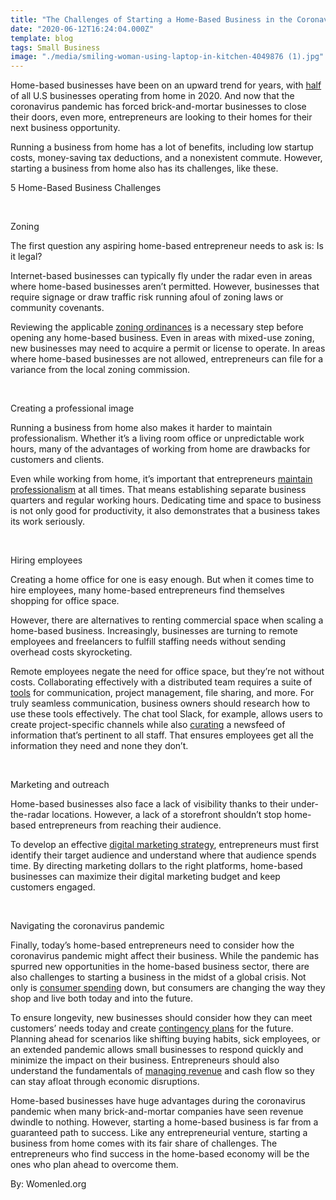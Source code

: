 ```yaml
---
title: "The Challenges of Starting a Home-Based Business in the Coronavirus Economy"
date: "2020-06-12T16:24:04.000Z"
template: blog
tags: Small Business
image: "./media/smiling-woman-using-laptop-in-kitchen-4049876 (1).jpg"
---
```


Home-based businesses have been on an upward trend for years, with [half](https://www.fundera.com/resources/home-based-business-statistics) of all U.S businesses operating from home in 2020. And now that the coronavirus pandemic has forced brick-and-mortar businesses to close their doors, even more, entrepreneurs are looking to their homes for their next business opportunity.

Running a business from home has a lot of benefits, including low startup costs, money-saving tax deductions, and a nonexistent commute. However, starting a business from home also has its challenges, like these.


<title-2>5 Home-Based Business Challenges</title-2>

<Br>

<title-3>Zoning</title-3>

The first question any aspiring home-based entrepreneur needs to ask is: Is it legal?

Internet-based businesses can typically fly under the radar even in areas where home-based businesses aren’t permitted. However, businesses that require signage or draw traffic risk running afoul of zoning laws or community covenants.

Reviewing the applicable [zoning ordinances](https://blogs.findlaw.com/free_enterprise/2017/04/do-zoning-laws-apply-to-a-home-business.html) is a necessary step before opening any home-based business. Even in areas with mixed-use zoning, new businesses may need to acquire a permit or license to operate. In areas where home-based businesses are not allowed, entrepreneurs can file for a variance from the local zoning commission.

<Br>

<title-3>Creating a professional image</title-3>

Running a business from home also makes it harder to maintain professionalism. Whether it’s a living room office or unpredictable work hours, many of the advantages of working from home are drawbacks for customers and clients.

Even while working from home, it’s important that entrepreneurs [maintain professionalism](https://www.workspace.co.uk/community/homework/growth-and-strategy/five-tips-to-keep-your-home-based-business-profess) at all times. That means establishing separate business quarters and regular working hours. Dedicating time and space to business is not only good for productivity, it also demonstrates that a business takes its work seriously.

<Br>

<title-3>Hiring employees</title-3>

Creating a home office for one is easy enough. But when it comes time to hire employees, many home-based entrepreneurs find themselves shopping for office space.

However, there are alternatives to renting commercial space when scaling a home-based business. Increasingly, businesses are turning to remote employees and freelancers to fulfill staffing needs without sending overhead costs skyrocketing.

Remote employees negate the need for office space, but they’re not without costs. Collaborating effectively with a distributed team requires a suite of [tools](https://www.zdnet.com/article/best-online-collaboration-tools-and-apps/) for communication, project management, file sharing, and more. For truly seamless communication, business owners should research how to use these tools effectively. The chat tool Slack, for example, allows users to create project-specific channels while also [curating](https://unitonomy.com/how-to-improve-remote-work-collaboration/) a newsfeed of information that’s pertinent to all staff. That ensures employees get all the information they need and none they don’t.

<Br>

<title-3>Marketing and outreach</title-3>

Home-based businesses also face a lack of visibility thanks to their under-the-radar locations. However, a lack of a storefront shouldn’t stop home-based entrepreneurs from reaching their audience.

To develop an effective [digital marketing strategy](https://cobuildlab.com/blog/Planning-a-Digital-Marketing-Strategy-key-to-success-for-your-New-Software-Application-or-Small-Business-in-the-US-during-COVID-time/), entrepreneurs must first identify their target audience and understand where that audience spends time. By directing marketing dollars to the right platforms, home-based businesses can maximize their digital marketing budget and keep customers engaged.

<Br>

<title-3>Navigating the coronavirus pandemic</title-3>

Finally, today’s home-based entrepreneurs need to consider how the coronavirus pandemic might affect their business. While the pandemic has spurred new opportunities in the home-based business sector, there are also challenges to starting a business in the midst of a global crisis. Not only is [consumer spending](https://www.mckinsey.com/business-functions/marketing-and-sales/our-insights/survey-us-consumer-sentiment-during-the-coronavirus-crisis) down, but consumers are changing the way they shop and live both today and into the future.

To ensure longevity, new businesses should consider how they can meet customers’ needs today and create [contingency plans](https://www.theworkathomewoman.com/biz-contingency-plan/) for the future. Planning ahead for scenarios like shifting buying habits, sick employees, or an extended pandemic allows small businesses to respond quickly and minimize the impact on their business. Entrepreneurs should also understand the fundamentals of [managing revenue](https://www.zenbusiness.com/blog/resource-center-for-covid-19/) and cash flow so they can stay afloat through economic disruptions.

Home-based businesses have huge advantages during the coronavirus pandemic when many brick-and-mortar companies have seen revenue dwindle to nothing. However, starting a home-based business is far from a guaranteed path to success. Like any entrepreneurial venture, starting a business from home comes with its fair share of challenges. The entrepreneurs who find success in the home-based economy will be the ones who plan ahead to overcome them.

<block-quote>By: Womenled.org</block-quote>	
